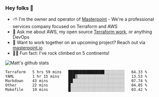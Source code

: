 

### Hey folks 👋

- ⛅️ I'm the owner and operator of [Masterpoint](https://masterpoint.io) - We're a professional services company focused on Terraform and AWS
- 💬 Ask me about AWS, my open source [Terraform work](https://github.com/masterpointio?q=terraform&type=&language=hcl), or anything DevOps
- 🔨 Want to work together on an upcoming project? Reach out via [masterpoint.io](https://masterpoint.io)
- 🧗‍♂️ Fun fact: I've rock climbed on 5 continents! 


![Matt's github stats](https://github-readme-stats.vercel.app/api?username=Gowiem&count_private=true&theme=cobalt&show_icons=true)

<!--START_SECTION:waka-->
```text
Terraform   5 hrs 59 mins   ████████████████░░░░░░░░░   64.33 % 
YAML        1 hr 15 mins    ███▒░░░░░░░░░░░░░░░░░░░░░   13.53 % 
Markdown    43 mins         ██░░░░░░░░░░░░░░░░░░░░░░░   07.74 % 
Other       22 mins         █░░░░░░░░░░░░░░░░░░░░░░░░   04.05 % 
Makefile    19 mins         █░░░░░░░░░░░░░░░░░░░░░░░░   03.42 % 
```
<!--END_SECTION:waka-->
